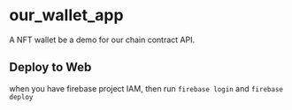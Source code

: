 # our_wallet_app

A NFT wallet be a demo for our chain contract API.

## Deploy to Web
when you have firebase project IAM, then run `firebase login` and
`firebase deploy`
